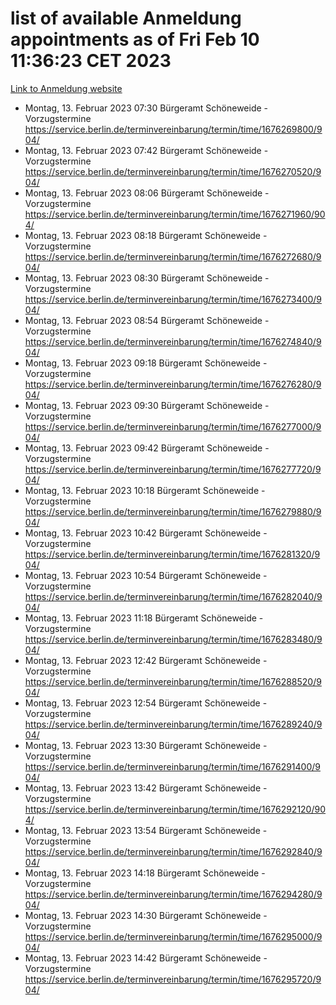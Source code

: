 # list of available Anmeldung appointments as of Fri Feb 10 11:36:23 CET 2023
[Link to Anmeldung website](https://service.berlin.de/terminvereinbarung/termin/tag.php?termin=1&anliegen[]=120686&dienstleisterlist=122210,122217,327316,122219,327312,122227,327314,122231,327346,122243,327348,122254,122252,329742,122260,329745,122262,329748,122271,327278,122273,327274,122277,327276,330436,122280,327294,122282,327290,122284,327292,122291,327270,122285,327266,122286,327264,122296,327268,150230,329760,122294,327284,122312,329763,122314,329775,122304,327330,122311,327334,122309,327332,317869,122281,327352,122279,329772,122283,122276,327324,122274,327326,122267,329766,122246,327318,122251,327320,122257,327322,122208,327298,122226,327300&herkunft=http%3A%2F%2Fservice.berlin.de%2Fdienstleistung%2F120686%2F)
- Montag, 13. Februar 2023 07:30 Bürgeramt Schöneweide - Vorzugstermine https://service.berlin.de/terminvereinbarung/termin/time/1676269800/904/
- Montag, 13. Februar 2023 07:42 Bürgeramt Schöneweide - Vorzugstermine https://service.berlin.de/terminvereinbarung/termin/time/1676270520/904/
- Montag, 13. Februar 2023 08:06 Bürgeramt Schöneweide - Vorzugstermine https://service.berlin.de/terminvereinbarung/termin/time/1676271960/904/
- Montag, 13. Februar 2023 08:18 Bürgeramt Schöneweide - Vorzugstermine https://service.berlin.de/terminvereinbarung/termin/time/1676272680/904/
- Montag, 13. Februar 2023 08:30 Bürgeramt Schöneweide - Vorzugstermine https://service.berlin.de/terminvereinbarung/termin/time/1676273400/904/
- Montag, 13. Februar 2023 08:54 Bürgeramt Schöneweide - Vorzugstermine https://service.berlin.de/terminvereinbarung/termin/time/1676274840/904/
- Montag, 13. Februar 2023 09:18 Bürgeramt Schöneweide - Vorzugstermine https://service.berlin.de/terminvereinbarung/termin/time/1676276280/904/
- Montag, 13. Februar 2023 09:30 Bürgeramt Schöneweide - Vorzugstermine https://service.berlin.de/terminvereinbarung/termin/time/1676277000/904/
- Montag, 13. Februar 2023 09:42 Bürgeramt Schöneweide - Vorzugstermine https://service.berlin.de/terminvereinbarung/termin/time/1676277720/904/
- Montag, 13. Februar 2023 10:18 Bürgeramt Schöneweide - Vorzugstermine https://service.berlin.de/terminvereinbarung/termin/time/1676279880/904/
- Montag, 13. Februar 2023 10:42 Bürgeramt Schöneweide - Vorzugstermine https://service.berlin.de/terminvereinbarung/termin/time/1676281320/904/
- Montag, 13. Februar 2023 10:54 Bürgeramt Schöneweide - Vorzugstermine https://service.berlin.de/terminvereinbarung/termin/time/1676282040/904/
- Montag, 13. Februar 2023 11:18 Bürgeramt Schöneweide - Vorzugstermine https://service.berlin.de/terminvereinbarung/termin/time/1676283480/904/
- Montag, 13. Februar 2023 12:42 Bürgeramt Schöneweide - Vorzugstermine https://service.berlin.de/terminvereinbarung/termin/time/1676288520/904/
- Montag, 13. Februar 2023 12:54 Bürgeramt Schöneweide - Vorzugstermine https://service.berlin.de/terminvereinbarung/termin/time/1676289240/904/
- Montag, 13. Februar 2023 13:30 Bürgeramt Schöneweide - Vorzugstermine https://service.berlin.de/terminvereinbarung/termin/time/1676291400/904/
- Montag, 13. Februar 2023 13:42 Bürgeramt Schöneweide - Vorzugstermine https://service.berlin.de/terminvereinbarung/termin/time/1676292120/904/
- Montag, 13. Februar 2023 13:54 Bürgeramt Schöneweide - Vorzugstermine https://service.berlin.de/terminvereinbarung/termin/time/1676292840/904/
- Montag, 13. Februar 2023 14:18 Bürgeramt Schöneweide - Vorzugstermine https://service.berlin.de/terminvereinbarung/termin/time/1676294280/904/
- Montag, 13. Februar 2023 14:30 Bürgeramt Schöneweide - Vorzugstermine https://service.berlin.de/terminvereinbarung/termin/time/1676295000/904/
- Montag, 13. Februar 2023 14:42 Bürgeramt Schöneweide - Vorzugstermine https://service.berlin.de/terminvereinbarung/termin/time/1676295720/904/
